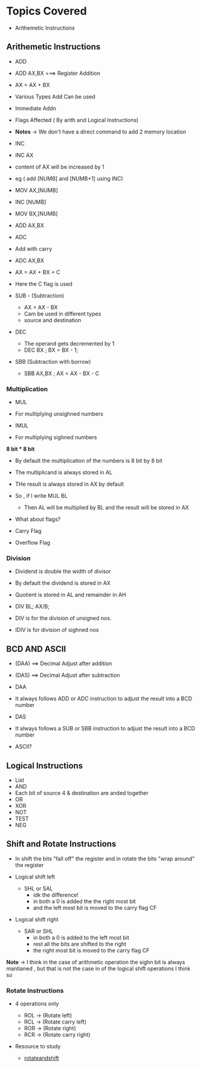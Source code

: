# Topics Covered

- Arithemetic Instructions

## Arithemetic Instructions

- ADD
 - ADD AX,BX ===> Register Addition 
 - AX = AX + BX
 - Various Types Add Can be used
 - Immediate Addn
 - Flags Affected ( By arith and Logical Instructions)
 - **Notes** -> We don't have a direct command to add 2 memory location

- INC
 - INC AX
 - content of AX will be increased by 1
 - eg ( add [NUMB] and [NUMB+1] using INC)
 - MOV AX,[NUMB]
 - INC [NUMB]
 - MOV BX,[NUMB]
 - ADD AX,BX

- ADC
 - Add with carry
 - ADC AX,BX
 - AX = AX + BX + C
 - Here the C flag is used

- SUB - (Subtraction)
  - AX = AX - BX
  - Cam be used in different types
  - source and destination

- DEC
  - The operand gets decremented by 1
  - DEC BX ; BX = BX - 1;

- SBB (Subtraction with borrow)
  - SBB AX,BX ; AX = AX - BX - C

### Multiplication

- MUL
 - For multiplying unsighned numbers

- IMUL
 - For multiplying sighned numbers

**8 bit * 8 bit**
- By default the multiplication of the numbers is 8 bit by 8 bit
- The multiplicand is always stored in AL
- THe result is always stored in AX by default

- So , if I write MUL BL
  - Then AL will be multiplied by BL and the result will be stored in AX

- What about flags?
 - Carry Flag
 - Overflow Flag

### Division

- Dividend is double the width of divisor
- By default the dividend is stored in AX
- Quotient is stored in AL and remainder in AH

- DIV BL; AX/B;
- DIV is for the division of unsigned nos.
- IDIV is for division of sighned nos

## BCD AND ASCII

- (DAA) ==> Decimal Adjust after addition
- (DAS) ==> Decimal Adjust after subtraction

- DAA
 - It always follows ADD or ADC instruction to adjust the result into a BCD number
- DAS
 - It always follows a SUB or SBB instruction to adjust the result into a BCD number

- ASCII?


## Logical Instructions

- List
 -  AND
  - Each bit of source 4 & destination are anded together
 -  OR
 -  XOR
 -  NOT
 -  TEST
 -  NEG


## Shift and Rotate Instructions

- In shift the bits "fall off" the register and in rotate the bits "wrap around" the register
- Logical shift left 
  - SHL or SAL
    - idk the difference!
    - in both a 0 is added the the right most bit
    - and the left most bit is moved to the carry flag CF

- Logical shift right
  - SAR or SHL
    - in both a 0 is added to the left most bit
    - rest all the bits are shifted to the right
    - the right most bit is moved to the carry flag CF

**Note** -> I think in the case of arithmetic operation the sighn bit is always mantianed , but that is not the case in of the logical shift operations I think so

### Rotate Instructions
- 4 operations only
  - ROL -> (Rotate left)
  - RCL -> (Rotate carry left)
  - ROR -> (Rotate right)
  - RCR -> (Rotate carry right)

- Resource to study
  - [rotateandshift](https://www.includehelp.com/embedded-system/shift-and-rotate-instructions-in-8086-microprocessor.aspx)
